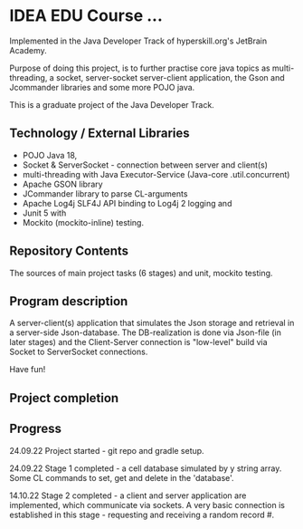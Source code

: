 # IDEA EDU Course ...

Implemented in the Java Developer Track of hyperskill.org's JetBrain Academy.

Purpose of doing this project, is to further practise core java topics as multi-threading, a socket,
server-socket server-client application, the Gson and Jcommander libraries and some more POJO java.

This is a graduate project of the Java Developer Track.

## Technology / External Libraries

- POJO Java 18,
- Socket & ServerSocket - connection between server and client(s)
- multi-threading with Java Executor-Service (Java-core .util.concurrent)
- Apache GSON library
- JCommander library to parse CL-arguments
- Apache Log4j SLF4J API binding to Log4j 2 logging and
- Junit 5 with
- Mockito (mockito-inline) testing.

## Repository Contents

The sources of main project tasks (6 stages) and unit, mockito testing.

## Program description

A server-client(s) application that simulates the Json storage and retrieval in a server-side
Json-database. The DB-realization is done via Json-file (in later stages) and the
Client-Server connection is "low-level" build via Socket to ServerSocket connections.

Have fun!

## Project completion

[//]: # (Project was completed on 20.09.22.)

## Progress

24.09.22 Project started - git repo and gradle setup.

24.09.22 Stage 1 completed - a cell database simulated by y string array. Some CL commands to set, get and delete in 
the 'database'.

14.10.22 Stage 2 completed - a client and server application are implemented, which communicate via sockets. A very
basic connection is established in this stage - requesting and receiving a random record #.
